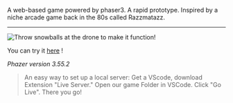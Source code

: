 A web-based game powered by phaser3. A rapid prototype. Inspired by a niche arcade game back in the 80s called Razzmatazz.

****
![Throw snowballs at the drone to make it function!](https://z3.ax1x.com/2021/09/24/40og91.png)

You can try it  [here](https://cross34.itch.io/santas-drone) !

 
  *Phazer version 3.55.2*

>An easy way to set up a local server:
Get a VScode, download Extension "Live Server."
Open our game Folder in VSCode. Click "Go Live".
There you go!